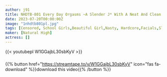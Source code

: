 ```yaml
---
author: j91
title: NHDTB-801 Every Day Orgasms ~A Slender J* With A Neat And Clean Face Who Goes To A Young Lady’s School Is Obsessed For 5 Consecutive Days And Makes Her Cum Into M So Much That She Accepts A Massive Cum Shot~
date: 2023-07-20T00:00:00Z
image: "1nhdtb801pl.jpg"
tags: [Censored, School Girls,Beautiful Girl,Nasty, Hardcore,Facials,Slender]
maker: [Natural High]
actress: []
---
```



{{< youtubepl W1GGajbL30sbKyV >}}
###

{{% button href="https://streamtape.to/v/W1GGajbL30sbKyV" icon="fas fa-download" %}}download this video{{% /button %}}
